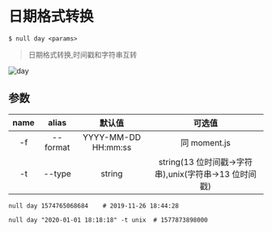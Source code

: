 # 日期格式转换

```shell
$ null day <params>
```

> 日期格式转换,时间戳和字符串互转

![day](/day.gif)

## 参数

| name | alias | 默认值 | 可选值 |
| :-: | :-: | :-: | :-: |
| -f | --format | YYYY-MM-DD HH:mm:ss | 同 moment.js |
| -t | --type | string | string(13 位时间戳->字符串),unix(字符串->13 位时间戳) |

```shell
null day 1574765068684    # 2019-11-26 18:44:28

null day "2020-01-01 18:18:18" -t unix  # 1577873898000
```
